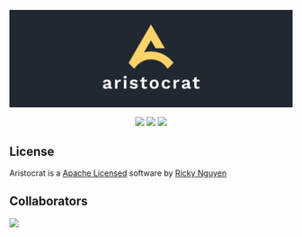 <p align="center">
  <a href="https://aristocrat.dev/">
    <img src="https://github.com/nguyricky/aristocrat/blob/main/website/public/aristocrat_banner.svg" alt="aristocrat Banner">
  </a>
</p>

<p align="center">
  <img src="https://img.shields.io/badge/react-%2320232a.svg?style=for-the-badge&logo=react&logoColor=%2361DAFB">
  <img src="https://img.shields.io/badge/tailwindcss-%2338B2AC.svg?style=for-the-badge&logo=tailwind-css&logoColor=white">
  <img src="https://img.shields.io/badge/vite-%23646CFF.svg?style=for-the-badge&logo=vite&logoColor=white">
</p>

## License

Aristocrat is a [Apache Licensed](https://www.apache.org/licenses/LICENSE-2.0) software by [Ricky Nguyen](https://github.com/nguyricky)

## Collaborators

<a href="https://github.com/nguyricky/aristocrat/graphs/contributors">
  <img src="https://contrib.rocks/image?repo=nguyricky/aristocrat" />
</a>
